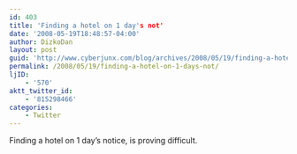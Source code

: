 ```yaml
---
id: 403
title: 'Finding a hotel on 1 day's not'
date: '2008-05-19T18:48:57-04:00'
author: DizkoDan
layout: post
guid: 'http://www.cyberjunx.com/blog/archives/2008/05/19/finding-a-hotel-on-1-days-not/'
permalink: /2008/05/19/finding-a-hotel-on-1-days-not/
ljID:
    - '570'
aktt_twitter_id:
    - '815298466'
categories:
    - Twitter
---
```


Finding a hotel on 1 day’s notice, is proving difficult.